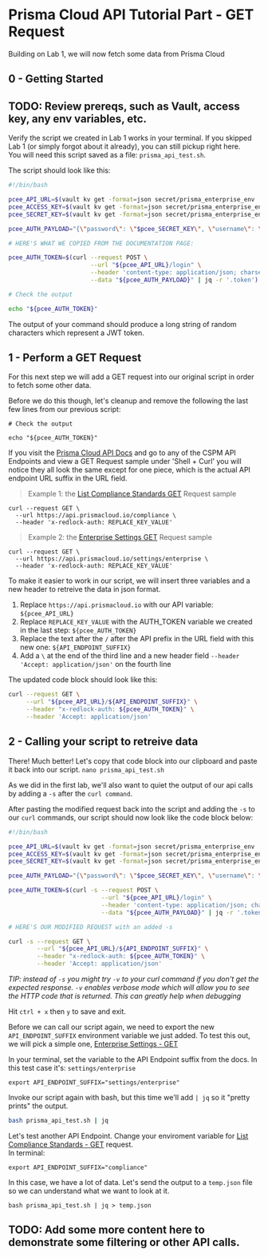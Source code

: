# Prisma Cloud API Tutorial Part - GET Request

Building on Lab 1, we will now fetch some data from Prisma Cloud

## 0 - Getting Started

## TODO: Review prereqs, such as Vault, access key, any env variables, etc.

Verify the script we created in Lab 1 works in your terminal.  If you skipped Lab 1 (or simply forgot about it already), you can still pickup right here.   
You will need this script saved as a file: `prisma_api_test.sh`.  


The script should look like this:

```bash
#!/bin/bash

pcee_API_URL=$(vault kv get -format=json secret/prisma_enterprise_env | jq -r .data.data.pcee_api_url)
pcee_ACCESS_KEY=$(vault kv get -format=json secret/prisma_enterprise_env | jq -r .data.data.pcee_accesskey)
pcee_SECRET_KEY=$(vault kv get -format=json secret/prisma_enterprise_env | jq -r .data.data.pcee_secretkey)

pcee_AUTH_PAYLOAD="{\"password\": \"$pcee_SECRET_KEY\", \"username\": \"$pcee_ACCESS_KEY\"}"

# HERE'S WHAT WE COPIED FROM THE DOCUMENTATION PAGE:

pcee_AUTH_TOKEN=$(curl --request POST \
                       --url "${pcee_API_URL}/login" \
                       --header 'content-type: application/json; charset=UTF-8' \
                       --data "${pcee_AUTH_PAYLOAD}" | jq -r '.token')

# Check the output

echo "${pcee_AUTH_TOKEN}"
```

The output of your command should produce a long string of random characters which represent a JWT token.

## 1 - Perform a GET Request

For this next step we will add a GET request into our original script in order to fetch some other data.
   
Before we do this though, let's cleanup and remove the following the last few lines from our previous script: 
```
# Check the output

echo "${pcee_AUTH_TOKEN}"
```




If you visit the [Prisma Cloud API Docs](https://prisma.pan.dev/api/cloud/cspm/cspm-api) and go to any of the CSPM API Endpoints and view a GET Request sample under 'Shell + Curl' you will notice they all look the same except for one piece, which is the actual API endpoint URL suffix in the URL field.   
   
> Example 1: the [List Compliance Standards GET](https://prisma.pan.dev/api/cloud/cspm/compliance-standards#operation/get-all-standards) Request sample
```
curl --request GET \
  --url https://api.prismacloud.io/compliance \
  --header 'x-redlock-auth: REPLACE_KEY_VALUE'
```

> Example 2: the [Enterprise Settings GET](https://prisma.pan.dev/api/cloud/cspm/settings#operation/get-enterprise-settings) Request sample
```
curl --request GET \
  --url https://api.prismacloud.io/settings/enterprise \
  --header 'x-redlock-auth: REPLACE_KEY_VALUE'
```  

To make it easier to work in our script, we will insert three variables and a new header to retreive the data in json format.  
1. Replace `https://api.prismacloud.io` with our API variable: `${pcee_API_URL}`
2. Replace `REPLACE_KEY_VALUE` with the AUTH_TOKEN variable we created in the last step: `${pcee_AUTH_TOKEN}`
3. Replace the text after the `/` after the API prefix in the URL field with this new one: `${API_ENDPOINT_SUFFIX}`
4. Add a `\` at the end of the third line and a new header field `--header 'Accept: application/json'` on the fourth line
   
The updated code block should look like this:

```bash
curl --request GET \
     --url "${pcee_API_URL}/${API_ENDPOINT_SUFFIX}" \
     --header "x-redlock-auth: ${pcee_AUTH_TOKEN}" \
     --header 'Accept: application/json'
```
   
## 2 - Calling your script to retreive data

There! Much better! Let's copy that code block into our clipboard and paste it back into our script. `nano prisma_api_test.sh`

As we did in the first lab, we'll also want to quiet the output of our api calls by adding a `-s` after the `curl command`.

After pasting the modified request back into the script and adding the `-s` to our `curl` commands, our script should now look like the code block below:

```bash
#!/bin/bash

pcee_API_URL=$(vault kv get -format=json secret/prisma_enterprise_env | jq -r .data.data.pcee_api_url)
pcee_ACCESS_KEY=$(vault kv get -format=json secret/prisma_enterprise_env | jq -r .data.data.pcee_accesskey)
pcee_SECRET_KEY=$(vault kv get -format=json secret/prisma_enterprise_env | jq -r .data.data.pcee_secretkey)

pcee_AUTH_PAYLOAD="{\"password\": \"$pcee_SECRET_KEY\", \"username\": \"$pcee_ACCESS_KEY\"}"

pcee_AUTH_TOKEN=$(curl -s --request POST \
                          --url "${pcee_API_URL}/login" \
                          --header 'content-type: application/json; charset=UTF-8' \
                          --data "${pcee_AUTH_PAYLOAD}" | jq -r '.token')

# HERE'S OUR MODIFIED REQUEST with an added -s 

curl -s --request GET \
        --url "${pcee_API_URL}/${API_ENDPOINT_SUFFIX}" \
        --header "x-redlock-auth: ${pcee_AUTH_TOKEN}" \
        --header 'Accept: application/json'
```        
   
_TIP: instead of `-s` you might try `-v` to your curl command if you don't get the expected response. `-v` enables verbose mode which will allow you to see the HTTP code that is returned. This can greatly help when debugging_

Hit `ctrl + x` then `y` to save and exit. 
   
Before we can call our script again, we need to export the new `API_ENDPOINT_SUFFIX` environment variable we just added.  To test this out, we will pick a simple one, [Enterprise Settings - GET](https://prisma.pan.dev/api/cloud/cspm/settings#operation/get-enterprise-settings)
   
In your terminal, set the variable to the API Endpoint suffix from the docs.  In this test case it's: `settings/enterprise` 
```
export API_ENDPOINT_SUFFIX="settings/enterprise"
```
   
Invoke our script again with bash, but this time we'll add `| jq` so it "pretty prints" the output. 

```bash
bash prisma_api_test.sh | jq
```

Let's test another API Endpoint.  Change your enviroment variable for [List Compliance Standards - GET](https://prisma.pan.dev/api/cloud/cspm/compliance-standards#operation/get-all-standards) request.   
In terminal: 
```
export API_ENDPOINT_SUFFIX="compliance"
```
In this case, we have a lot of data.  Let's send the output to a `temp.json` file so we can understand what we want to look at it.
```
bash prisma_api_test.sh | jq > temp.json
```

## TODO: Add some more content here to demonstrate some filtering or other API calls.
